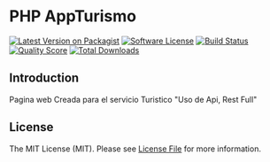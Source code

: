 # PHP AppTurismo

[![Latest Version on Packagist][ico-version]][link-packagist]
[![Software License][ico-license]][link-license]
[![Build Status][ico-travis]][link-travis]
[![Quality Score][ico-code-quality]][link-code-quality]
[![Total Downloads][ico-downloads]][link-downloads]

## Introduction

Pagina web Creada para el servicio Turistico "Uso de Api, Rest Full"

## License

The MIT License (MIT). Please see [License File][link-license] for more information.

[ico-version]: https://
[ico-license]: https://img.shields.io/badge/license-MIT-brightgreen.svg?style=flat-square
[ico-travis]: https://
[ico-code-quality]: https://
[ico-downloads]: https://
[link-packagist]: https://
[link-license]: LICENSE
[link-travis]: https://
[link-code-quality]: https://
[link-downloads]: https://
[link-readme]: README.md
[link-composer-json]: composer.json
[link-phpunit]: phpunit.xml
[link-gitignore]: .gitignore
[link-editorconfig]: .editorconfig
[link-travis-yml]: .travis.yml
[link-scrutinizer]: .scrutinizer.yml
[link-author]: https://github.com/devalfe
[link-contributors]: ../../contributors
